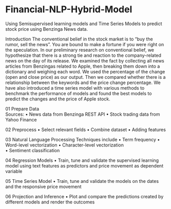 # Financial-NLP-Hybrid-Model
Using Semisupervised learning models and Time Series Models to predict stock price using Benzinga News data. 

Introduction
The conventional belief in the stock market is to “buy the rumor, sell the news”. You are
bound to make a fortune if you were right on the speculation. In our preliminary
research on conventional belief, we hypothesize that there is a strong tie and reaction to
the company-related news on the day of its release. We examined the fact by collecting
all news articles from Benzingas related to Apple, then breaking them down into a
dictionary and weighing each word. We used the percentage of the change (open and
close price) as our output. Then we compared whether there is a relationship between
the keywords and the price change percentage. We have also introduced a time series
model with various methods to benchmark the performance of models and found the
best models to predict the changes and the price of Apple stock.


01 Prepare Data    
Sources: 
• News data from Benzinga REST API
• Stock trading data from Yahoo Finance 

02 Preprocess
• Select relevant fields
• Combine dataset 
• Adding features

03 Natural Language Processing 
Techniques include 
• Term frequency
• Word-level vectorization 
• Character-level vectorization  
• Sentiment classification  

04 Regression Models
• Train, tune and validate the supervised learning model using text features as predictors and price movement as
dependent variable 

05 Time Series Model 
• Train, tune and validate the models on the dates and the responsive price movement

06 Projection and Inference
• Plot and compare the predictions created by different models and render the outcomes   
